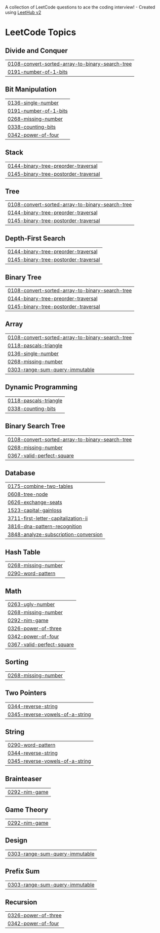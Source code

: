 A collection of LeetCode questions to ace the coding interview! - Created using [LeetHub v2](https://github.com/arunbhardwaj/LeetHub-2.0)
<!---LeetCode Topics Start-->
# LeetCode Topics
## Divide and Conquer
|  |
| ------- |
| [0108-convert-sorted-array-to-binary-search-tree](https://github.com/dwonn201/LeetCode/tree/master/0108-convert-sorted-array-to-binary-search-tree) |
| [0191-number-of-1-bits](https://github.com/dwonn201/LeetCode/tree/master/0191-number-of-1-bits) |
## Bit Manipulation
|  |
| ------- |
| [0136-single-number](https://github.com/dwonn201/LeetCode/tree/master/0136-single-number) |
| [0191-number-of-1-bits](https://github.com/dwonn201/LeetCode/tree/master/0191-number-of-1-bits) |
| [0268-missing-number](https://github.com/dwonn201/LeetCode/tree/master/0268-missing-number) |
| [0338-counting-bits](https://github.com/dwonn201/LeetCode/tree/master/0338-counting-bits) |
| [0342-power-of-four](https://github.com/dwonn201/LeetCode/tree/master/0342-power-of-four) |
## Stack
|  |
| ------- |
| [0144-binary-tree-preorder-traversal](https://github.com/dwonn201/LeetCode/tree/master/0144-binary-tree-preorder-traversal) |
| [0145-binary-tree-postorder-traversal](https://github.com/dwonn201/LeetCode/tree/master/0145-binary-tree-postorder-traversal) |
## Tree
|  |
| ------- |
| [0108-convert-sorted-array-to-binary-search-tree](https://github.com/dwonn201/LeetCode/tree/master/0108-convert-sorted-array-to-binary-search-tree) |
| [0144-binary-tree-preorder-traversal](https://github.com/dwonn201/LeetCode/tree/master/0144-binary-tree-preorder-traversal) |
| [0145-binary-tree-postorder-traversal](https://github.com/dwonn201/LeetCode/tree/master/0145-binary-tree-postorder-traversal) |
## Depth-First Search
|  |
| ------- |
| [0144-binary-tree-preorder-traversal](https://github.com/dwonn201/LeetCode/tree/master/0144-binary-tree-preorder-traversal) |
| [0145-binary-tree-postorder-traversal](https://github.com/dwonn201/LeetCode/tree/master/0145-binary-tree-postorder-traversal) |
## Binary Tree
|  |
| ------- |
| [0108-convert-sorted-array-to-binary-search-tree](https://github.com/dwonn201/LeetCode/tree/master/0108-convert-sorted-array-to-binary-search-tree) |
| [0144-binary-tree-preorder-traversal](https://github.com/dwonn201/LeetCode/tree/master/0144-binary-tree-preorder-traversal) |
| [0145-binary-tree-postorder-traversal](https://github.com/dwonn201/LeetCode/tree/master/0145-binary-tree-postorder-traversal) |
## Array
|  |
| ------- |
| [0108-convert-sorted-array-to-binary-search-tree](https://github.com/dwonn201/LeetCode/tree/master/0108-convert-sorted-array-to-binary-search-tree) |
| [0118-pascals-triangle](https://github.com/dwonn201/LeetCode/tree/master/0118-pascals-triangle) |
| [0136-single-number](https://github.com/dwonn201/LeetCode/tree/master/0136-single-number) |
| [0268-missing-number](https://github.com/dwonn201/LeetCode/tree/master/0268-missing-number) |
| [0303-range-sum-query-immutable](https://github.com/dwonn201/LeetCode/tree/master/0303-range-sum-query-immutable) |
## Dynamic Programming
|  |
| ------- |
| [0118-pascals-triangle](https://github.com/dwonn201/LeetCode/tree/master/0118-pascals-triangle) |
| [0338-counting-bits](https://github.com/dwonn201/LeetCode/tree/master/0338-counting-bits) |
## Binary Search Tree
|  |
| ------- |
| [0108-convert-sorted-array-to-binary-search-tree](https://github.com/dwonn201/LeetCode/tree/master/0108-convert-sorted-array-to-binary-search-tree) |
| [0268-missing-number](https://github.com/dwonn201/LeetCode/tree/master/0268-missing-number) |
| [0367-valid-perfect-square](https://github.com/dwonn201/LeetCode/tree/master/0367-valid-perfect-square) |
## Database
|  |
| ------- |
| [0175-combine-two-tables](https://github.com/dwonn201/LeetCode/tree/master/0175-combine-two-tables) |
| [0608-tree-node](https://github.com/dwonn201/LeetCode/tree/master/0608-tree-node) |
| [0626-exchange-seats](https://github.com/dwonn201/LeetCode/tree/master/0626-exchange-seats) |
| [1523-capital-gainloss](https://github.com/dwonn201/LeetCode/tree/master/1523-capital-gainloss) |
| [3711-first-letter-capitalization-ii](https://github.com/dwonn201/LeetCode/tree/master/3711-first-letter-capitalization-ii) |
| [3816-dna-pattern-recognition](https://github.com/dwonn201/LeetCode/tree/master/3816-dna-pattern-recognition) |
| [3848-analyze-subscription-conversion](https://github.com/dwonn201/LeetCode/tree/master/3848-analyze-subscription-conversion) |
## Hash Table
|  |
| ------- |
| [0268-missing-number](https://github.com/dwonn201/LeetCode/tree/master/0268-missing-number) |
| [0290-word-pattern](https://github.com/dwonn201/LeetCode/tree/master/0290-word-pattern) |
## Math
|  |
| ------- |
| [0263-ugly-number](https://github.com/dwonn201/LeetCode/tree/master/0263-ugly-number) |
| [0268-missing-number](https://github.com/dwonn201/LeetCode/tree/master/0268-missing-number) |
| [0292-nim-game](https://github.com/dwonn201/LeetCode/tree/master/0292-nim-game) |
| [0326-power-of-three](https://github.com/dwonn201/LeetCode/tree/master/0326-power-of-three) |
| [0342-power-of-four](https://github.com/dwonn201/LeetCode/tree/master/0342-power-of-four) |
| [0367-valid-perfect-square](https://github.com/dwonn201/LeetCode/tree/master/0367-valid-perfect-square) |
## Sorting
|  |
| ------- |
| [0268-missing-number](https://github.com/dwonn201/LeetCode/tree/master/0268-missing-number) |
## Two Pointers
|  |
| ------- |
| [0344-reverse-string](https://github.com/dwonn201/LeetCode/tree/master/0344-reverse-string) |
| [0345-reverse-vowels-of-a-string](https://github.com/dwonn201/LeetCode/tree/master/0345-reverse-vowels-of-a-string) |
## String
|  |
| ------- |
| [0290-word-pattern](https://github.com/dwonn201/LeetCode/tree/master/0290-word-pattern) |
| [0344-reverse-string](https://github.com/dwonn201/LeetCode/tree/master/0344-reverse-string) |
| [0345-reverse-vowels-of-a-string](https://github.com/dwonn201/LeetCode/tree/master/0345-reverse-vowels-of-a-string) |
## Brainteaser
|  |
| ------- |
| [0292-nim-game](https://github.com/dwonn201/LeetCode/tree/master/0292-nim-game) |
## Game Theory
|  |
| ------- |
| [0292-nim-game](https://github.com/dwonn201/LeetCode/tree/master/0292-nim-game) |
## Design
|  |
| ------- |
| [0303-range-sum-query-immutable](https://github.com/dwonn201/LeetCode/tree/master/0303-range-sum-query-immutable) |
## Prefix Sum
|  |
| ------- |
| [0303-range-sum-query-immutable](https://github.com/dwonn201/LeetCode/tree/master/0303-range-sum-query-immutable) |
## Recursion
|  |
| ------- |
| [0326-power-of-three](https://github.com/dwonn201/LeetCode/tree/master/0326-power-of-three) |
| [0342-power-of-four](https://github.com/dwonn201/LeetCode/tree/master/0342-power-of-four) |
<!---LeetCode Topics End-->